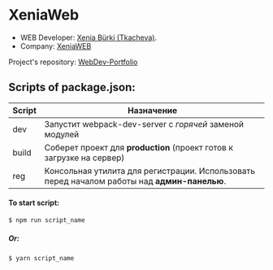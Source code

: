 # XeniaWeb

* WEB Developer: [Xenia Bürki (Tkacheva)](https://up.htmlacademy.ru/adaptive/19/user/830487).
* Company: [XeniaWEB](https://xeniaweb.ch)

Project's repository: [WebDev-Portfolio](https://github.com/XeniaTkacheva/WebDev-Portfolio)

## Scripts of package.json:

| Script | Назначение |
| ------ | ------ |
| dev | Запустит webpack-dev-server с _горячей_ заменой модулей |
| build | Соберет проект для **production** (проект готов к загрузке на сервер) |
| reg | Консольная утилита для регистрации. Использовать перед началом работы над **админ-панелью**. |

#### To start script:
```sh
$ npm run script_name
```

##### Or:
```sh
$ yarn script_name
```
